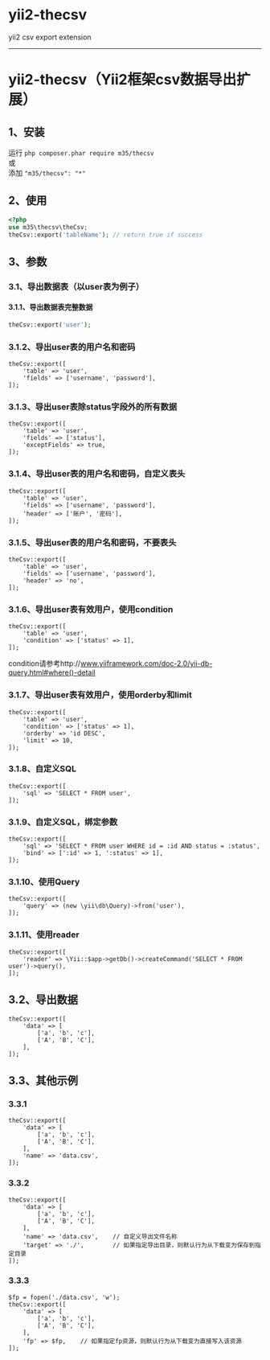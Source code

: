 # yii2-thecsv
yii2 csv export extension

---
# yii2-thecsv（Yii2框架csv数据导出扩展）

## 1、安装
运行 `php composer.phar require m35/thecsv`  
或  
添加 `"m35/thecsv": "*"`

## 2、使用
```php
<?php
use m35\thecsv\theCsv;
theCsv::export('tableName'); // return true if success
```

## 3、参数
### 3.1、导出数据表（以user表为例子）
#### 3.1.1、导出数据表完整数据
```php
theCsv::export('user');
```

### 3.1.2、导出user表的用户名和密码
```
theCsv::export([
    'table' => 'user',
    'fields' => ['username', 'password'],
]);
```

### 3.1.3、导出user表除status字段外的所有数据
```
theCsv::export([
    'table' => 'user',
    'fields' => ['status'],
    'exceptFields' => true,
]);
```

### 3.1.4、导出user表的用户名和密码，自定义表头
```
theCsv::export([
    'table' => 'user',
    'fields' => ['username', 'password'],
    'header' => ['账户', '密码'],
]);
```

### 3.1.5、导出user表的用户名和密码，不要表头
```
theCsv::export([
    'table' => 'user',
    'fields' => ['username', 'password'],
    'header' => 'no',
]);
```

### 3.1.6、导出user表有效用户，使用condition
```
theCsv::export([
    'table' => 'user',
    'condition' => ['status' => 1],
]);
```
condition请参考http://www.yiiframework.com/doc-2.0/yii-db-query.html#where()-detail

### 3.1.7、导出user表有效用户，使用orderby和limit
```
theCsv::export([
    'table' => 'user',
    'condition' => ['status' => 1],
    'orderby' => 'id DESC',
    'limit' => 10,
]);
```
### 3.1.8、自定义SQL
```
theCsv::export([
    'sql' => 'SELECT * FROM user',
]);
```

### 3.1.9、自定义SQL，绑定参数
```
theCsv::export([
    'sql' => 'SELECT * FROM user WHERE id = :id AND status = :status',
    'bind' => [':id' => 1, ':status' => 1],
]);
```

### 3.1.10、使用Query
```
theCsv::export([
    'query' => (new \yii\db\Query)->from('user'),
]);
```

### 3.1.11、使用reader
```
theCsv::export([
    'reader' => \Yii::$app->getDb()->createCommand('SELECT * FROM user')->query(),
]);
```

## 3.2、导出数据
```
theCsv::export([
    'data' => [
        ['a', 'b', 'c'],
        ['A', 'B', 'C'],
    ],
]);
```

## 3.3、其他示例
### 3.3.1
```
theCsv::export([
    'data' => [
        ['a', 'b', 'c'],
        ['A', 'B', 'C'],
    ],
    'name' => 'data.csv',
]);
```

### 3.3.2
```
theCsv::export([
    'data' => [
        ['a', 'b', 'c'],
        ['A', 'B', 'C'],
    ],
    'name' => 'data.csv',    // 自定义导出文件名称
    'target' => './',        // 如果指定导出目录，则默认行为从下载变为保存到指定目录
]);
```

### 3.3.3
```
$fp = fopen('./data.csv', 'w');
theCsv::export([
    'data' => [
        ['a', 'b', 'c'],
        ['A', 'B', 'C'],
    ],
    'fp' => $fp,    // 如果指定fp资源，则默认行为从下载变为直接写入该资源
]);
```
